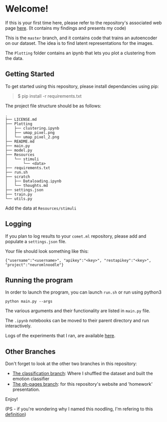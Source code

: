 Welcome!
==

If this is your first time here, please refer to the repository's associated web page [here](https://joshholla.github.io/neuro_noodle/). (It contains my findings and presents my code)

This is the `master` branch, and it contains code that trains an autoencoder on our dataset. The idea is to find latent representations for the images. 

The `Plotting` folder contains an ipynb that lets you plot a clustering from the data.

## Getting Started

To get started using this repository, please install dependancies using pip:
> $ pip install -r requirements.txt   


The project file structure should be as follows:
```
.
├── LICENSE.md
├── Plotting
│   ├── clustering.ipynb
│   ├── umap_pixel.png
│   └── umap_pixel_2.png
├── README.md
├── main.py
├── model.py
├── Resources
│   └── stimuli
│       └── <data>
├── requirements.txt
├── run.sh
├── scratch
│   ├── Dataloading.ipynb
│   └── thoughts.md
├── settings.json
├── train.py
└── utils.py
```

Add the data at `Resources/stimuli`

## Logging

If you plan to log results to your `comet.ml` repository, please add and populate a `settings.json` file.

Your file should look something like this:
```
{"username":"<username>", "apikey":"<key>", "restapikey":"<key>", "project":"neuromlnoodle"}
```

## Running the program

In order to launch the program, you can launch `run.sh` or run using python3

```
python main.py --args
```
The various arguments and their functionality are listed in `main.py` file.

The `.ipynb` notebooks can be moved to their parent directory and run interactively.  

Logs of the experiments that I ran, are available [here](https://www.comet.ml/joshholla/neuromlnoodle/view/). 


## Other Branches

Don't forget to look at the other two branches in this repository:
- [The classification branch](https://github.com/joshholla/neuro_noodle/tree/classification): Where I shuffled the dataset and built the emotion classifier
- [The gh-pages branch](https://github.com/joshholla/neuro_noodle/tree/gh-pages): for this repository's website and 'homework' presentation.

Enjoy!

(PS - if you're wondering why I named this noodling, I'm refering to this [definition](https://www.dictionary.com/browse/noodling))